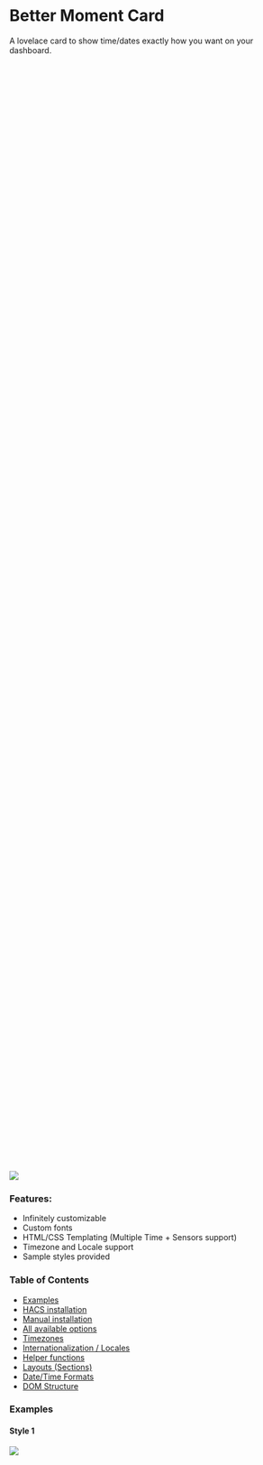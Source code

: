 # Better Moment Card

A lovelace card to show time/dates exactly how you want on your dashboard.

<p align="center" style="width: 60%; height: 50%">

[<img src="https://raw.githubusercontent.com/ibz0q/better-moment-card/main/docs/live-preview.gif">](https://raw.githubusercontent.com/ibz0q/better-moment-card/main/docs/live-preview.gif)
</p>

### Features:
- Infinitely customizable
- Custom fonts
- HTML/CSS Templating (Multiple Time + Sensors support)
- Timezone and Locale support
- Sample styles provided


### Table of Contents
  - [Examples](#examples)
  - [HACS installation](#hacs-installation)
  - [Manual installation](#manual-installation)
  - [All available options](#all-available-options)
  - [Timezones](#timezones)
  - [Internationalization / Locales](#internationalization--locales)
  - [Helper functions](#helper-functions)
  - [Layouts (Sections)](#layouts-sections)
  - [Date/Time Formats](#datetime-formats)
  - [DOM Structure](#dom-structure)

### Examples

#### Style 1

<div style="width: 60%; height: 50%">
  
  ![](docs/image-2.png)
  
</div>

```Yaml
type: custom:better-moment-card
moment:
  - format: HH:mm:ss
    parentStyle: font-size:3em; text-align:center; padding:0 0 1em 0
  - format: cccc, dd MMMM yy
    parentStyle: font-size:2em; text-align:center;
```

#### Style 2

<div style="width: 60%; height: 50%">
  
  ![](docs/image-3.png)
  
</div>

```Yaml
type: custom:better-moment-card
parentStyle: line-height:4em;
moment:
  - format: HH:mm:ss
    parentStyle: font-size:4em; text-align:center; font-weight:400;
  - format: cccc, dd MMMM
    parentStyle: font-size:1.6em; text-align:center;
```

#### Style 3

<p align="center" style="width: 60%; height: 50%">

[<img src="https://raw.githubusercontent.com/ibz0q/better-moment-card/main/docs/live-preview.gif">](https://raw.githubusercontent.com/ibz0q/better-moment-card/main/docs/live-preview.gif)
</p>

The background animations in this preview use "lovelace-bg-animation" https://github.com/ibz0q/lovelace-bg-animation

```Yaml
type: custom:better-moment-card
parentStyle: |
  line-height:normal;
  padding-bottom:0em;
  display: grid; 
  grid-template-columns: 1fr 1fr 1fr; 
  grid-template-rows: 1fr 1fr; 
  gap: 0px; 
  grid-template-areas: 
    'time time riyadh'
    'date date brussells'; 
moment:
  - format: HH:mm:ss
    parentStyle: |
      font-size:4.4em; 
      text-align:center; 
      font-weight:400; 
      grid-area: time;
      font-weight:500
  - format: cccc, dd MMMM
    parentStyle: |
      font-size:1.6em;
      line-height:1em; text-align:center;
      padding-top:0.5em;
      grid-area: date; 
  - format: HH:mm:ss
    timezone: Asia/Riyadh
    parentStyle: |
      text-align:center; 
      line-height:2em; 
      padding-top:0.2em; 
      grid-area: riyadh;
    template: |
      <strong>🇸🇦 Riyadh</strong>
      <div style="font-size:1.2em;">{{moment}}</div>
  - format: HH:mm:ss
    timezone: Europe/Brussels
    parentStyle: |
      text-align:center; 
      line-height:2em; 
      grid-area: brussells;
    template: |
      <strong>🇧🇪 Brussels</strong>
      <div style="font-size:1.2em;">{{moment}}</div>
```

## HACS installation

Search "Better Moment Card" in HACs and Download.

## Manual installation

Download the release file then create a folder "better-moment-card" in the www folder inside your Home Assistant install directory. Add the contents of the release zip so the files sits directly inside the folder you created i.e. better-moment-card/better-moment-card.js ... etc, reference it accordingly inside Lovelace custom resources tab in the Dashboard.

```Yaml
resource:
  - url: /local/better-moment-card/better-moment-card.js
    type: js
```

Refresh your browser.

## All available options 

```Yaml
type: custom:better-moment-card
parentStyle: > # CSS applied to root card container (See DOM Tree) 
  font-family: Avant Garde,Avantgarde,Century
  Gothic,CenturyGothic,AppleGothic,sans-serif; 
interval: 1000 # In milliseconds: how often DOM is written to (defaults to 1000 - every second)
helper: 
  exampleHelper: |
    return 1+1; # 2
moment:
  - format: yyyy # Date format (table below)
    timezone: Europe/Brussels # Uses IANA format | "useHass" # Use Home Assistant Global TZ | "useEntity[input_select.timezone.state] # Use an entity.
    locale: ar # See Luxon.js API docs for all languages
    localeSetting: # See Luxon.js API docs
        year: "numeric"
        month: "long"
        day: "numeric"
        hour: "numeric"
        minute: "2-digit"
        timeZoneName: "short"
    parentStyle: font-size:2em; text-align:center; # CSS for indivdual instance - See DOM Tree
    template: | 
      It's <strong> {{moment}} </strong> # It's *2024*
  
  - templateRaw: | # If specified, format, timezone, locale, localeSettings are ignored and can be passed inside {{moment format=* timezone=*}}
      It's currently <strong> {{moment format=HH:mm}} </strong> # It's currently 09:40 (Uses local timezone)
      
      It's <strong> {{moment format=HH:mm:ss timezone=Europe/Berlin}} in Berlin</strong> 
      # Sets timezone to Europe/Berlin

      This is what the time looks like in <strong> {{moment format=HH:mm:ss locale=ar}} in Arabic</strong> 

      Berlin is offset <strong> {{moment format=ZZ timezone=Europe/Berlin}} from UTC</strong> # Berlin is offset +0100 from UTC
      
      Output from my helper is [[exampleHelper]] # 3
      
    helper: 
      exampleHelper: |
        return 1+2; # 3
```

## Timezones

The plugin uses the timezone on the device viewed on. It does not use  Home Assistants time entity (for performace reasons, offline behaviour). Specify a timezone in the IANA format, you can find them here: https://nodatime.org/TimeZones

i.e. `timezone: Europe/London` or `{{moment timezone=Europe/London}}`

Use Home Assistants timezone:

i.e. `timezone: useHass` or `{{moment timezone=useHass}}`

You can also use a sensors value as a Timezone. 

All examples:

```YAML
type: custom:better-moment-card
moment:
  - format: tttt
    timezone:  useEntity[input_select.timezone.attribute.someattr] # Uses a TZ from a sensor (Value must be a valid IANA TZ)
  - format: tttt
    timezone: useHass # Uses Home Assistants TZ
  - templateRaw: |
      {{moment timezone=useEntity[input_select.attribute.someattr]}}
```

## Internationalization / Locales

To use a specific locale defined it like so:

i.e. `locale: ar` or `{{moment locale=ar}}`

Example:

```YAML
type: custom:better-moment-card
moment:
  - format: tttt
    locale: fr
  - format: tttt
    locale: ar
  - format: tttt
    locale: ca
  - templateRaw: |
      {{moment format=tttt locale=chi}}
```
Result:

![alt text](docs/locales.png)

Refer to [Luxon.js toLocaleString](https://moment.github.io/luxon/api-docs/index.html#datetimetolocalestring)


Example:

```YAML
type: custom:better-moment-card
moment:
  - format: tttt
    locale: ar
    localeSetting: 
      year: numeric
      month: long
      day: numeric 
      hour: numeric 
      minute: 2-digit
      timeZoneName: short
  - templateRaw: |
      {{moment locale=ar localeSetting={"year": "numeric","month": "long","day": "numeric","hour":"numeric","minute": "2-digit","timeZoneName": "short"} }}
```

When using `localeSetting` inside a `template` or `templateRaw`, it expects a properly formatted JSON string, if you face issues please check using an online linter and ensure you are passing in a valid JSON string.

## Helper functions

You're able execute full JS using helper functions, the intended function is to give you access to Home Assistant states allowing powerful customization.

```YAML
type: custom:better-moment-card
moment:
   - helper: 
      someTempSensor: |
          var somestring = "Temp is";
          console.log(param;
          return somestring + hass.states["binary_sensor.door_sensor_contact"].attribute.temprature

     templateRaw: |
        {{moment format=HH:mm }}
        Data from my temp sensor: [[someTempSensor(hi)]]
```

APIs available: 

| Name     | Object                   |
|----------|--------------------------|
| DateTime | Luxon.js instance        |
| hass     | Home Assistant JS Object |
| config   | Full Moment Config Object            |
| param    | Parameter passed through via helperName(thisparam) i.e.  thisparam                      |
|          |                          |

## Layouts (Sections)

The Sections layout assumes cards are a fixed height but your layout may change the assumption and you may wish to override this.

If you are facing issues with Sections or layout in general, try using layout_options or grid_options to adjust to your desired card size.

```YAML
type: custom:better-moment-card
layout_options:
  grid_rows: 3
  grid_max_rows: 3
  grid_min_rows: 3
grid_options:
  columns: full
  rows: 3
moment:
  - format: HH:mm:ss
```

AFAIK there is no dynamic option available to me as a dev so this may be required in certain circumstances.



## Date/Time Formats

These go inside ` - format: ` or `{{moment format=HH:mm}}`


| Standalone token | Format token | Description                                                    | Example                                                       |
| ---------------- | ------------ | -------------------------------------------------------------- | ------------------------------------------------------------- |
| S                |              | millisecond, no padding                                        | `54`                                                          |
| SSS              |              | millisecond, padded to 3                                       | `054`                                                         |
| u                |              | fractional seconds, functionally identical to SSS              | `054`                                                         |
| uu               |              | fractional seconds, between 0 and 99, padded to 2              | `05`                                                          |
| uuu              |              | fractional seconds, between 0 and 9                            | `0`                                                           |
| s                |              | second, no padding                                             | `4`                                                           |
| ss               |              | second, padded to 2 padding                                    | `04`                                                          |
| m                |              | minute, no padding                                             | `7`                                                           |
| mm               |              | minute, padded to 2                                            | `07`                                                          |
| h                |              | hour in 12-hour time, no padding                               | `1`                                                           |
| hh               |              | hour in 12-hour time, padded to 2                              | `01`                                                          |
| H                |              | hour in 24-hour time, no padding                               | `9`                                                           |
| HH               |              | hour in 24-hour time, padded to 2                              | `13`                                                          |
| Z                |              | narrow offset                                                  | `+5`                                                          |
| ZZ               |              | short offset                                                   | `+05:00`                                                      |
| ZZZ              |              | techie offset                                                  | `+0500`                                                       |
| ZZZZ             |              | abbreviated named offset                                       | `EST`                                                         |
| ZZZZZ            |              | unabbreviated named offset                                     | `Eastern Standard Time`                                       |
| z                |              | IANA zone                                                      | `America/New_York`                                            |
| a                |              | meridiem                                                       | `AM`                                                          |
| d                |              | day of the month, no padding                                   | `6`                                                           |
| dd               |              | day of the month, padded to 2                                  | `06`                                                          |
| c                | E            | day of the week, as number from 1-7 (Monday is 1, Sunday is 7) | `3`                                                           |
| ccc              | EEE          | day of the week, as an abbreviate localized string             | `Wed`                                                         |
| cccc             | EEEE         | day of the week, as an unabbreviated localized string          | `Wednesday`                                                   |
| ccccc            | EEEEE        | day of the week, as a single localized letter                  | `W`                                                           |
| L                | M            | month as an unpadded number                                    | `8`                                                           |
| LL               | MM           | month as a padded number                                       | `08`                                                          |
| LLL              | MMM          | month as an abbreviated localized string                       | `Aug`                                                         |
| LLLL             | MMMM         | month as an unabbreviated localized string                     | `August`                                                      |
| LLLLL            | MMMMM        | month as a single localized letter                             | `A`                                                           |
| y                |              | year, unpadded                                                 | `2014`                                                        |
| yy               |              | two-digit year                                                 | `14`                                                          |
| yyyy             |              | four- to six- digit year, pads to 4                            | `2014`                                                        |
| G                |              | abbreviated localized era                                      | `AD`                                                          |
| GG               |              | unabbreviated localized era                                    | `Anno Domini`                                                 |
| GGGGG            |              | one-letter localized era                                       | `A`                                                           |
| kk               |              | ISO week year, unpadded                                        | `14`                                                          |
| kkkk             |              | ISO week year, padded to 4                                     | `2014`                                                        |
| W                |              | ISO week number, unpadded                                      | `32`                                                          |
| WW               |              | ISO week number, padded to 2                                   | `32`                                                          |
| ii               |              | Local week year, unpadded                                      | `14`                                                          |
| iiii             |              | Local week year, padded to 4                                   | `2014`                                                        |
| n                |              | Local week number, unpadded                                    | `32`                                                          |
| nn               |              | Local week number, padded to 2                                 | `32`                                                          |
| o                |              | ordinal (day of year), unpadded                                | `218`                                                         |
| ooo              |              | ordinal (day of year), padded to 3                             | `218`                                                         |
| q                |              | quarter, no padding                                            | `3`                                                           |
| qq               |              | quarter, padded to 2                                           | `03`                                                          |
| D                |              | localized numeric date                                         | `9/4/2017`                                                    |
| DD               |              | localized date with abbreviated month                          | `Aug 6, 2014`                                                 |
| DDD              |              | localized date with full month                                 | `August 6, 2014`                                              |
| DDDD             |              | localized date with full month and weekday                     | `Wednesday, August 6, 2014`                                   |
| t                |              | localized time                                                 | `9:07 AM`                                                     |
| tt               |              | localized time with seconds                                    | `1:07:04 PM`                                                  |
| ttt              |              | localized time with seconds and abbreviated offset             | `1:07:04 PM EDT`                                              |
| tttt             |              | localized time with seconds and full offset                    | `1:07:04 PM Eastern Daylight Time`                            |
| T                |              | localized 24-hour time                                         | `13:07`                                                       |
| TT               |              | localized 24-hour time with seconds                            | `13:07:04`                                                    |
| TTT              |              | localized 24-hour time with seconds and abbreviated offset     | `13:07:04 EDT`                                                |
| TTTT             |              | localized 24-hour time with seconds and full offset            | `13:07:04 Eastern Daylight Time`                              |
| f                |              | short localized date and time                                  | `8/6/2014, 1:07 PM`                                           |
| ff               |              | less short localized date and time                             | `Aug 6, 2014, 1:07 PM`                                        |
| fff              |              | verbose localized date and time                                | `August 6, 2014, 1:07 PM EDT`                                 |
| ffff             |              | extra verbose localized date and time                          | `Wednesday, August 6, 2014, 1:07 PM Eastern Daylight Time`    |
| F                |              | short localized date and time with seconds                     | `8/6/2014, 1:07:04 PM`                                        |
| FF               |              | less short localized date and time with seconds                | `Aug 6, 2014, 1:07:04 PM`                                     |
| FFF              |              | verbose localized date and time with seconds                   | `August 6, 2014, 1:07:04 PM EDT`                              |
| FFFF             |              | extra verbose localized date and time with seconds             | `Wednesday, August 6, 2014, 1:07:04 PM Eastern Daylight Time` |
| X                |              | unix timestamp in seconds                                      | `1407287224`                                                  |
| x                |              | unix timestamp in milliseconds                                 | `1407287224054`                                               |


## DOM structure

The `parentStyle` applies styling to the parent or instance div container. 

Each instance (moment) gets it's own ID too (moment-0, moment-1 etc), useful if you're also using card-mod (optional).

```
+-------------------------+
|    HA-card              |
|                         |
|  +----------------------+
|  | card-content         |
|  | (parentStyle *)      |
|  |  +-------------------+
|  |  | moment-0          |
|  |  | (parentStyle **)  |
|  |  +-------------------+
|  |  | moment-1          |
|  |  | (parentStyle **)  |
|  |  +-------------------+
|  +----------------------+
+-------------------------+
```

YAML Illustration (see asterix *)

```YAML
type: custom:better-moment-card
parentStyle: |       *
  line-height:normal;
    'date date brussells'; 
moment:
  - format: HH:mm:ss
    parentStyle: |   **
      font-size:4.4em;
  - format: HH:mm:ss
    parentStyle: |   **
      font-size:4.4em;
```

## Feature requests

Requests for features can be submitted through an issue.

## Disclaimer

Wrote this for personal use but decided to release it, no warranty.
